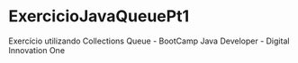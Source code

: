 # ExercicioJavaQueuePt1
Exercício utilizando Collections Queue - BootCamp Java Developer - Digital Innovation One

